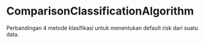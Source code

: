 # ComparisonClassificationAlgorithm
Perbandingan 4 metode klasifikasi untuk menentukan default risk dari suatu data.
